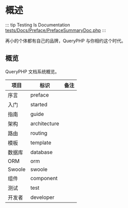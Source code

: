 # 概述

::: tip Testing Is Documentation
[tests/Docs/Preface/PrefaceSummaryDoc.php](https://github.com/hunzhiwange/framework/blob/master/tests/Docs/Preface/PrefaceSummaryDoc.php)
:::
    
再小的个体都有自己的品牌，QueryPHP 与你相约这个时代。

## 概览

QueryPHP 文档系统概览。

项目  |  标识 |  备注
--   |---|--
序言  |  preface |
入门  | started  |
指南  |  guide |
架构  | architecture  |
路由  |  routing |
模板  | template  |
数据库  |  database |
ORM  | orm  |
Swoole  | swoole  |
组件  |  component |
测试  | test  |
开发者 | developer |